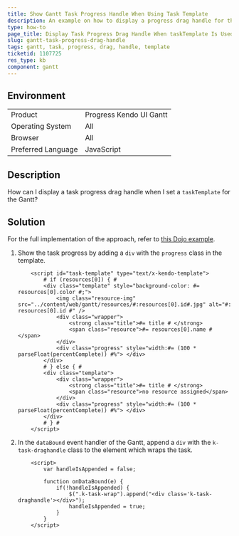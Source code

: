 ```yaml
---
title: Show Gantt Task Progress Handle When Using Task Template
description: An example on how to display a progress drag handle for the Kendo UI Gantt tasks when a taskTemplate is set.
type: how-to
page_title: Display Task Progress Drag Handle When taskTemplate Is Used | Kendo UI Gantt for jQuery
slug: gantt-task-progress-drag-handle
tags: gantt, task, progress, drag, handle, template
ticketid: 1107725
res_type: kb
component: gantt
---
```


## Environment

<table>
 <tr>
  <td>Product</td>
  <td>Progress Kendo UI Gantt</td>
 </tr>
 <tr>
  <td>Operating System</td>
  <td>All</td>
 </tr>
 <tr>
  <td>Browser</td>
  <td>All</td>
 </tr>
 <tr>
  <td>Preferred Language</td>
  <td>JavaScript</td>
 </tr>
</table>

## Description

How can I display a task progress drag handle when I set a `taskTemplate` for the Gantt?

## Solution

For the full implementation of the approach, refer to [this Dojo example](http://dojo.telerik.com/OmONA).

1. Show the task progress by adding a `div` with the `progress` class in the template.  

    ```dojo
    	<script id="task-template" type="text/x-kendo-template">
    		# if (resources[0]) { #
    		<div class="template" style="background-color: #= resources[0].color #;">
    			<img class="resource-img" src="../content/web/gantt/resources/#:resources[0].id#.jpg" alt="#: resources[0].id #" />
    			<div class="wrapper">
    				<strong class="title">#= title # </strong>
    				<span class="resource">#= resources[0].name #</span>
    			</div>
    			<div class="progress" style="width:#= (100 * parseFloat(percentComplete)) #%"> </div>
    		</div>
    		# } else { #
    		<div class="template">
    			<div class="wrapper">
    				<strong class="title">#= title # </strong>
    				<span class="resource">no resource assigned</span>
    			</div>
    			<div class="progress" style="width:#= (100 * parseFloat(percentComplete)) #%"> </div>
    		</div>
    		# } #
    	</script>
    ```

2. In the `dataBound` event handler of the Gantt, append a `div` with the `k-task-draghandle` class to the element which wraps the task.

    ```dojo
    	<script>
    		var handleIsAppended = false;

    		function onDataBound(e) {
    			if(!handleIsAppended) {
    				$(".k-task-wrap").append("<div class='k-task-draghandle'></div>");
    				handleIsAppended = true;
    			}
    		}
    	</script>
    ```
